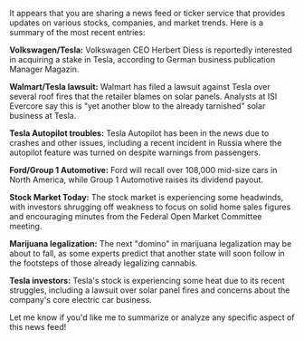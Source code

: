 It appears that you are sharing a news feed or ticker service that provides updates on various stocks, companies, and market trends. Here is a summary of the most recent entries:

**Volkswagen/Tesla:** Volkswagen CEO Herbert Diess is reportedly interested in acquiring a stake in Tesla, according to German business publication Manager Magazin.

**Walmart/Tesla lawsuit:** Walmart has filed a lawsuit against Tesla over several roof fires that the retailer blames on solar panels. Analysts at ISI Evercore say this is "yet another blow to the already tarnished" solar business at Tesla.

**Tesla Autopilot troubles:** Tesla Autopilot has been in the news due to crashes and other issues, including a recent incident in Russia where the autopilot feature was turned on despite warnings from passengers.

**Ford/Group 1 Automotive:** Ford will recall over 108,000 mid-size cars in North America, while Group 1 Automotive raises its dividend payout.

**Stock Market Today:** The stock market is experiencing some headwinds, with investors shrugging off weakness to focus on solid home sales figures and encouraging minutes from the Federal Open Market Committee meeting.

**Marijuana legalization:** The next "domino" in marijuana legalization may be about to fall, as some experts predict that another state will soon follow in the footsteps of those already legalizing cannabis.

**Tesla investors:** Tesla's stock is experiencing some heat due to its recent struggles, including a lawsuit over solar panel fires and concerns about the company's core electric car business.

Let me know if you'd like me to summarize or analyze any specific aspect of this news feed!